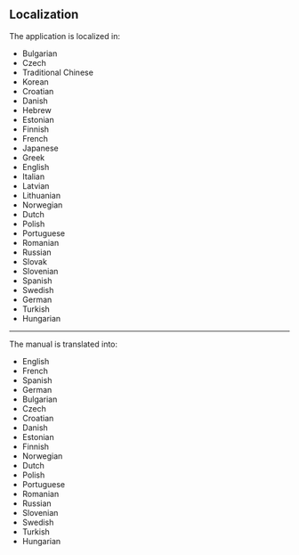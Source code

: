 **Localization**
--------------------------------------------------------------

The application is localized in:

- Bulgarian
- Czech
- Traditional Chinese
- Korean
- Croatian
- Danish
- Hebrew
- Estonian
- Finnish
- French
- Japanese
- Greek
- English
- Italian
- Latvian
- Lithuanian
- Norwegian
- Dutch
- Polish
- Portuguese
- Romanian
- Russian
- Slovak
- Slovenian
- Spanish
- Swedish
- German
- Turkish
- Hungarian

<hr>

The manual is translated into:

- English
- French
- Spanish
- German
- Bulgarian
- Czech
- Croatian
- Danish
- Estonian
- Finnish
- Norwegian
- Dutch
- Polish
- Portuguese
- Romanian
- Russian
- Slovenian
- Swedish
- Turkish
- Hungarian